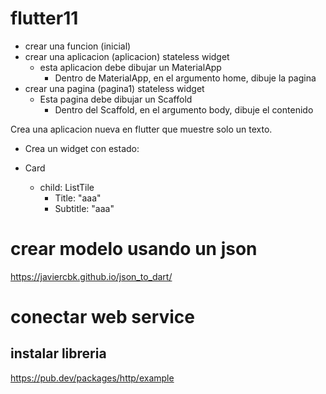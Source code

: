# flutter11

* crear una funcion (inicial)  
* crear una aplicacion (aplicacion) stateless widget
  * esta aplicacion debe dibujar un MaterialApp
    * Dentro de MaterialApp, en el argumento home, dibuje la pagina
* crear una pagina (pagina1) stateless widget
  * Esta pagina debe dibujar un Scaffold
    * Dentro del Scaffold, en el argumento body, dibuje el contenido

Crea una aplicacion nueva en flutter que muestre solo un texto.


* Crea un widget con estado:

* Card
  * child: ListTile
    * Title: "aaa"
    * Subtitle: "aaa"


# crear modelo usando un json

https://javiercbk.github.io/json_to_dart/

# conectar web service

## instalar libreria 

https://pub.dev/packages/http/example
